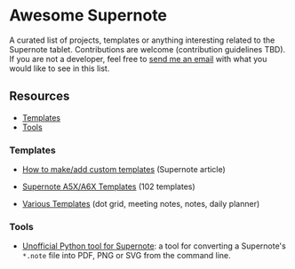 # Awesome Supernote
A curated list of projects, templates or anything interesting related to the Supernote tablet. Contributions are welcome (contribution guidelines TBD). If you are not a developer, feel free to [send me an email](mailto:hi@fred.dev) with what you would like to see in this list.

## Resources

- [Templates](#templates)
- [Tools](#tools)

### Templates
- [How to make/add custom templates](https://support.supernote.com/article/15/make-customized-note-template) (Supernote article)

- [Supernote A5X/A6X Templates](https://supernote-templates.mostlyuseful.tech/) (102 templates)
- [Various Templates](https://www.reddit.com/r/Supernote/comments/o54evn/various_templates/) (dot grid, meeting notes, notes, daily planner)

### Tools
- [Unofficial Python tool for Supernote](https://github.com/jya-dev/supernote-tool): a tool for converting a Supernote's `*.note` file into PDF, PNG or SVG from the command line.
